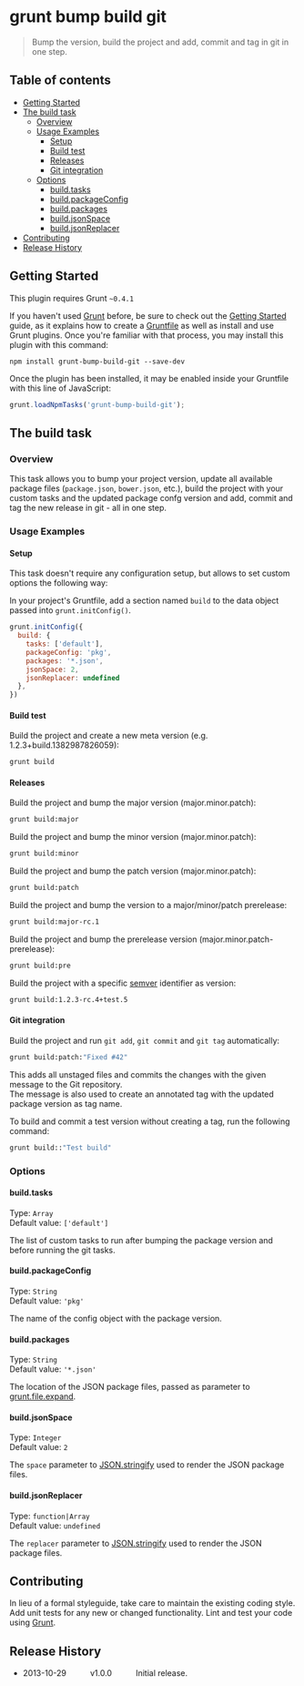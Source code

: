 # grunt bump build git

> Bump the version, build the project and add, commit and tag in git in one step.

## Table of contents

- [Getting Started](#getting-started)
- [The build task](#the-build-task)
	- [Overview](#overview)
	- [Usage Examples](#usage-examples)
		- [Setup](#setup)
		- [Build test](#build-test)
		- [Releases](#releases)
		- [Git integration](#git-integration)
	- [Options](#options)
		- [build.tasks](#buildtasks)
		- [build.packageConfig](#buildpackageconfig)
		- [build.packages](#buildpackages)
		- [build.jsonSpace](#buildjsonspace)
		- [build.jsonReplacer](#buildjsonreplacer)
- [Contributing](#contributing)
- [Release History](#release-history)

## Getting Started
This plugin requires Grunt `~0.4.1`

If you haven't used [Grunt](http://gruntjs.com/) before, be sure to check out the [Getting Started](http://gruntjs.com/getting-started) guide, as it explains how to create a [Gruntfile](http://gruntjs.com/sample-gruntfile) as well as install and use Grunt plugins. Once you're familiar with that process, you may install this plugin with this command:

```shell
npm install grunt-bump-build-git --save-dev
```

Once the plugin has been installed, it may be enabled inside your Gruntfile with this line of JavaScript:

```js
grunt.loadNpmTasks('grunt-bump-build-git');
```

## The build task

### Overview
This task allows you to bump your project version, update all available package files (`package.json`, `bower.json`, etc.), build the project with your custom tasks and the updated package confg version and add, commit and tag the new release in git - all in one step.

### Usage Examples

#### Setup
This task doesn't require any configuration setup, but allows to set custom options the following way:

In your project's Gruntfile, add a section named `build` to the data object passed into `grunt.initConfig()`.

```js
grunt.initConfig({
  build: {
    tasks: ['default'],
    packageConfig: 'pkg',
    packages: '*.json',
    jsonSpace: 2,
    jsonReplacer: undefined
  },
})
```

#### Build test
Build the project and create a new meta version (e.g. 1.2.3+build.1382987826059):

```sh
grunt build
```

#### Releases
Build the project and bump the major version (major.minor.patch):

```sh
grunt build:major
```

Build the project and bump the minor version (major.minor.patch):

```sh
grunt build:minor
```

Build the project and bump the patch version (major.minor.patch):

```sh
grunt build:patch
```

Build the project and bump the version to a major/minor/patch prerelease:

```sh
grunt build:major-rc.1
```

Build the project and bump the prerelease version (major.minor.patch-prerelease):

```sh
grunt build:pre
```

Build the project with a specific [semver](http://semver.org/) identifier as version:

```sh
grunt build:1.2.3-rc.4+test.5
```

#### Git integration
Build the project and run `git add`, `git commit` and `git tag` automatically:

```sh
grunt build:patch:"Fixed #42"
```

This adds all unstaged files and commits the changes with the given message to the Git repository.  
The message is also used to create an annotated tag with the updated package version as tag name.  

To build and commit a test version without creating a tag, run the following command:

```sh
grunt build::"Test build"
```

### Options

#### build.tasks
Type: `Array`  
Default value: `['default']`

The list of custom tasks to run after bumping the package version and before running the git tasks.

#### build.packageConfig
Type: `String`  
Default value: `'pkg'`

The name of the config object with the package version.

#### build.packages
Type: `String`  
Default value: `'*.json'`

The location of the JSON package files, passed as parameter to [grunt.file.expand](http://gruntjs.com/api/grunt.file#grunt.file.expand).

#### build.jsonSpace
Type: `Integer`  
Default value: `2`

The `space` parameter to [JSON.stringify](https://developer.mozilla.org/en-US/docs/Web/JavaScript/Reference/Global_Objects/JSON/stringify) used to render the JSON package files.

#### build.jsonReplacer
Type: `function|Array`  
Default value: `undefined`

The `replacer` parameter to [JSON.stringify](https://developer.mozilla.org/en-US/docs/Web/JavaScript/Reference/Global_Objects/JSON/stringify) used to render the JSON package files.

## Contributing
In lieu of a formal styleguide, take care to maintain the existing coding style. Add unit tests for any new or changed functionality. Lint and test your code using [Grunt](http://gruntjs.com/).

## Release History

 * 2013-10-29   v1.0.0   Initial release.

